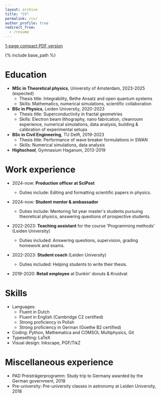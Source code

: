 ```yaml
---
layout: archive
title: "CV"
permalink: /cv/
author_profile: true
redirect_from:
  - /resume
---
```


[1-page compact PDF version](/files/CV.pdf)

{% include base_path %}

Education
======
* **MSc in Theoretical physics**, University of Amsterdam, 2023-2025 (expected)
  * Thesis title: Integrability, Bethe Ansatz and open quantum systems
  * Skills: Mathematics, numerical simulations, scientific collaboration
* **BSc in Physics**, Leiden University, 2020-2023
  * Thesis title: Superconductivity in fractal geometries
  * Skills: Electron beam lithography, nano fabrication, cleanroom experience, numerical simulations, data analysis, building & calibration of experimental setups
* **BSc in Civil Engineering**, TU Delft, 2019-2023
  * Thesis title: Performance of wave breaker formulations in SWAN
  * Skills:  Numerical simulations, data analysis
* **Highschool**, Gymnasium Haganum, 2013-2019

Work experience
======
* 2024-now: **Production officer at SciPost**
  * Duties include: Editing and formatting scientific papers in physics.

* 2024-now: **Student mentor & ambassador**
  * Duties include: Mentoring 1st year master's students pursuing theoretical physics, answering questions of prospective students.

* 2022-2023: **Teaching assistant** for the course 'Programming methods' (Leiden University)
  * Duties included: Answering questions, supervision, grading homework and exams.

* 2022-2023: **Student coach** (Leiden University)
  * Duties included: Helping students to write their thesis.

* 2019-2020: **Retail employee** at Dunkin' donuts & Kruidvat
  
Skills
======
* Languages:
  * Fluent in Dutch
  * Fluent in English (Cambridge C2 certified)
  * Strong proficiency in Polish
  * Strong proficiency in German (Goethe B2 certified)
* Coding: Python, Mathematica and COMSOL Multiphysics, Git
* Typesetting: LaTeX
* Visual design: Inkscape, PGF/TikZ

Miscellaneous experience
======
* PAD Preisträgerprogramm: Study trip to Germany awarded by the German government, 2018
* Pre-university: Pre-university classes in astronomy at Leiden University, 2018


<!---
Publications
======
  <ul>{% for post in site.publications reversed %}
    {% include archive-single-cv.html %}
  {% endfor %}</ul>

Talks
======
  <ul>{% for post in site.talks reversed %}
    {% include archive-single-talk-cv.html  %}
  {% endfor %}</ul>
  
Teaching
======
  <ul>{% for post in site.teaching reversed %}
    {% include archive-single-cv.html %}
  {% endfor %}</ul>
  
Service and leadership
======
* Currently signed in to 43 different slack teams
-->